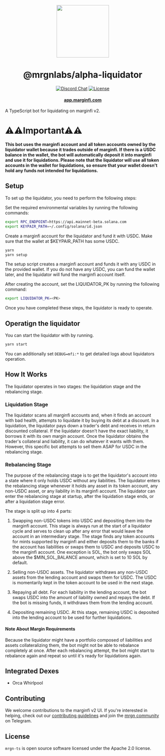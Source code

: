 <div align="center">
  <img height="170" src="./images/logo.png" />

  <h1>@mrgnlabs/alpha-liquidator</h1>
  
  <p>
    <!-- Discord -->
    <a href="https://discord.com/channels/882369954916212737"><img alt="Discord Chat" src="https://img.shields.io/discord/882369954916212737?color=blueviolet&style=flat-square"/></a>
    <!-- License -->
    <a href="http://www.apache.org/licenses/LICENSE-2.0"><img alt="License" src="https://img.shields.io/github/license/mrgnlabs/mrgn-ts?style=flat-square&color=ffff00"/></a>
  </p>

  <h4>
    <a href="https://app.marginfi.com/">app.marginfi.com</a>
  </h4>
</div>

A TypeScript bot for liquidating on marginfi v2.

# ⚠️⚠️Important⚠️⚠️ 
**This bot uses the marginfi account and all token accounts owned by the liquidator wallet because it trades outside of marginfi. If there is a USDC balance in the wallet, the bot will automatically deposit it into marginfi and use it for liquidations. Please note that the liquidator will use all token accounts in the wallet for liquidations, so ensure that your wallet doesn't hold any funds not intended for liquidations.**

## Setup
To set up the liquidator, you need to perform the following steps:

Set the required environmental variables by running the following commands:

``` sh
export RPC_ENDPOINT=https://api.mainnet-beta.solana.com
export KEYPAIR_PATH=~/.config/solana/id.json
```

Create a marginfi account for the liquidator and fund it with USDC. Make sure that the wallet at $KEYPAIR_PATH has some USDC.

``` sh
yarn
yarn setup
```

The setup script creates a marginfi account and funds it with any USDC in the provided wallet. If you do not have any USDC, you can fund the wallet later, and the liquidator will fund the marginfi account itself.

After creating the account, set the LIQUIDATOR_PK by running the following command:

``` sh
export LIQUIDATOR_PK=<PK>
```
Once you have completed these steps, the liquidator is ready to operate.

## Operatign the liquidator

You can start the liquidator with by running.

``` sh
yarn start
```

You can additionally set `DEBUG=mfi:*` to get detailed logs about liquidators operation.

## How It Works
The liquidator operates in two stages: the liquidation stage and the rebalancing stage.

### Liquidation Stage
The liquidator scans all marginfi accounts and, when it finds an account with bad health, attempts to liquidate it by buying its debt at a discount. In a liquidation, the liquidator pays down a trader's debt and receives in return discounted collateral. If the liquidator doesn't have the exact liability, it borrows it with its own margin account. Once the liquidator obtains the trader's collateral and liability, it can do whatever it wants with them. However, this specific bot attempts to sell them ASAP for USDC in the rebalancing stage.

### Rebalancing Stage
The purpose of the rebalancing stage is to get the liquidator's account into a state where it only holds USDC without any liabilities. The liquidator enters the rebalancing stage whenever it holds any asset in its token account, any non-USDC asset, or any liability in its marginfi account. The liquidator can enter the rebalancing stage at startup, after the liquidation stage ends, or after a liquidation stage error.

The stage is split up into 4 parts:

1. Swapping non-USDC tokens into USDC and depositing them into the marginfi account. This stage is always run at the start of a liquidator cycle and serves to clean up after any error that would leave the account in an intermediary stage. The stage finds any token accounts for mints supported by marginfi and either deposits them to the banks if the account has liabilities or swaps them to USDC and deposits USDC to the marginfi account. One exception is SOL, the bot only swaps SOL above the $MIN_SOL_BALANCE amount, which is set to 10 SOL by default.

2. Selling non-USDC assets. The liquidator withdraws any non-USDC assets from the lending account and swaps them for USDC. The USDC is momentarily kept in the token account to be used in the next stage.

3. Repaying all debt. For each liability in the lending account, the bot swaps USDC into the amount of liability owned and repays the debt. If the bot is missing funds, it withdraws them from the lending account.

4. Depositing remaining USDC. At this stage, remaining USDC is deposited into the lending account to be used for further liquidations.

#### Note About Margin Requirements
Because the liquidator might have a portfolio composed of liabilities and assets collateralizing them, the bot might not be able to rebalance completely at once. After each rebalancing attempt, the bot might start to rebalance again and repeat so until it's ready for liquidations again.

## Integrated Dexes

- Orca Whirlpool

## Contributing

We welcome contributions to the marginfi v2 UI. If you're interested in helping, check out our [contributing guidelines](https://github.com/mrgnlabs/mrgn-ts/blob/main/CONTRIBUTING.md) and join the [mrgn community](https://t.me/mrgncommunity) on Telegram.

## License

`mrgn-ts` is open source software licensed under the Apache 2.0 license.
